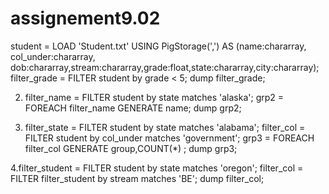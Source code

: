 # assignement9.02

 student = LOAD 'Student.txt' USING PigStorage(',') AS (name:chararray, col_under:chararray,    dob:chararray,stream:chararray,grade:float,state:chararray,city:chararray);
  filter_grade = FILTER student by grade < 5;
  dump filter_grade;
  
 
2. filter_name = FILTER student by state matches 'alaska';
   grp2 = FOREACH filter_name GENERATE name;
   dump grp2;

3. filter_state = FILTER student by state matches 'alabama'; 
   filter_col  =  FILTER student by col_under matches 'government';
   grp3 = FOREACH filter_col GENERATE group,COUNT(*) ;
   dump grp3;

4.filter_student = FILTER student by state matches 'oregon';
  filter_col  =  FILTER filter_student by stream matches 'BE';
  dump filter_col;
